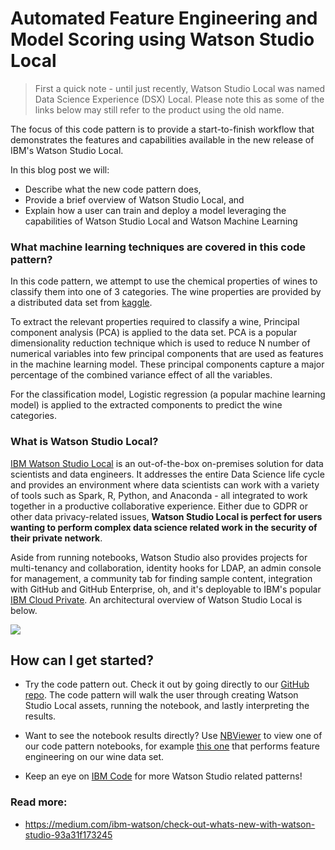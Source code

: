 # Automated Feature Engineering and Model Scoring using Watson Studio Local

> First a quick note - until just recently, Watson Studio Local was named Data Science Experience (DSX) Local. Please note this as some of the links below may still refer to the product using the old name.

The focus of this code pattern is to provide a start-to-finish workflow that demonstrates the features and capabilities available in the new release of IBM's Watson Studio Local.

In this blog post we will:

* Describe what the new code pattern does,
* Provide a brief overview of Watson Studio Local, and
* Explain how a user can train and deploy a model leveraging the capabilities of Watson Studio Local and Watson Machine Learning

### What machine learning techniques are covered in this code pattern?

In this code pattern, we attempt to use the chemical properties of wines to classify them into one of 3 categories. The wine properties are provided by a distributed data set from [kaggle](https://www.kaggle.com/brynja/wineuci).

To extract the relevant properties required to classify a wine, Principal component analysis (PCA) is applied to the data set. PCA is a popular dimensionality reduction technique which is used to reduce N number of numerical variables into few principal components that are used as features in the machine learning model. These principal components capture a major percentage of the combined variance effect of all the variables.

For the classification model, Logistic regression (a popular machine learning model) is applied to the extracted components to predict the wine categories.

### What is Watson Studio Local?

[IBM Watson Studio Local](https://content-dsxlocal.mybluemix.net/docs/content/local/overview.html) is an out-of-the-box on-premises solution for data scientists and data engineers. It addresses the entire Data Science life cycle and provides an environment where data scientists can work with a variety of tools such as Spark, R, Python, and Anaconda - all integrated to work together in a productive collaborative experience. Either due to GDPR or other data privacy-related issues, **Watson Studio Local is perfect for users wanting to perform complex data science related work in the security of their private network**.

Aside from running notebooks, Watson Studio also provides projects for multi-tenancy and collaboration, identity hooks for LDAP, an admin console for management, a community tab for finding sample content, integration with GitHub and GitHub Enterprise, oh, and it's deployable to IBM's popular [IBM Cloud Private](https://www.ibm.com/analytics/cloud-private-for-data). An architectural overview of Watson Studio Local is below.

![](images/dsx-local-arch.png)

## How can I get started?

* Try the code pattern out. Check it out by going directly to our [GitHub repo](https://github.com/IBM/model-mgmt-on-watson-studio-local). The code pattern will walk the user through creating Watson Studio Local assets, running the notebook, and lastly interpreting  the results.

* Want to see the notebook results directly? Use [NBViewer](http://nbviewer.jupyter.org/) to view one of our code pattern notebooks, for example [this one](http://nbviewer.jupyter.org/github/IBM/model-mgmt-on-watson-studio-local/blob/master/notebooks/pca-features.ipynb) that performs feature engineering on our wine data set.

* Keep an eye on [IBM Code](https://developer.ibm.com/code/patterns/) for more Watson Studio related patterns!

### Read more: 

* https://medium.com/ibm-watson/check-out-whats-new-with-watson-studio-93a31f173245
